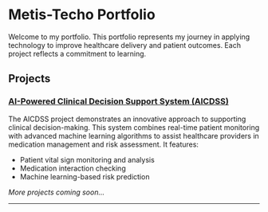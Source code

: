 # Metis-Techo Portfolio

Welcome to my portfolio. 
This portfolio represents my journey in applying technology to improve healthcare delivery and patient outcomes. 
Each project reflects a commitment to learning.


## Projects

### [AI-Powered Clinical Decision Support System (AICDSS)](https://github.com/acrana/Metis-Techo/tree/main/AICDSS)

The AICDSS project demonstrates an innovative approach to supporting clinical decision-making. This system combines real-time patient monitoring with advanced machine learning algorithms to assist healthcare providers in medication management and risk assessment. It features:
- Patient vital sign monitoring and analysis
- Medication interaction checking
- Machine learning-based risk prediction


_More projects coming soon..._

---

